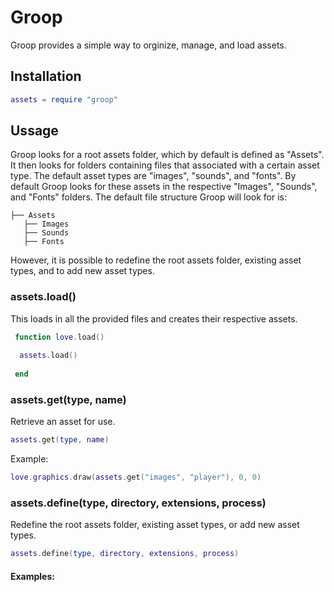 # Groop
Groop provides a simple way to orginize, manage, and load assets.

## Installation
```lua
assets = require "groop"
```
## Ussage
Groop looks for a root assets folder, which by default is defined as "Assets".
It then looks for folders containing files that associated with a certain asset type.
The default asset types are "images", "sounds", and "fonts".
By default Groop looks for these assets in the respective "Images", "Sounds", and "Fonts" folders.
The default file structure Groop will look for is:
```
├── Assets
   ├── Images
   ├── Sounds
   ├── Fonts
```
However, it is possible to redefine the root assets folder, existing asset types, and to add new asset types.
### assets.load()
This loads in all the provided files and creates their respective assets.
```lua
 function love.load()
 
  assets.load()
 
 end
```
### assets.get(type, name)
Retrieve an asset for use.
```lua
assets.get(type, name)
```
Example:
```lua
love.graphics.draw(assets.get("images", "player"), 0, 0)
```
### assets.define(type, directory, extensions, process)
Redefine the root assets folder, existing asset types, or add new asset types.
```lua
assets.define(type, directory, extensions, process)
```
#### Examples:
